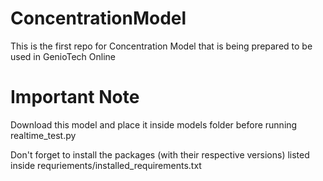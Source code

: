 # ConcentrationModel
This is the first repo for Concentration Model that is being prepared to be used in GenioTech Online

# Important Note
Download this model and place it inside models folder before running realtime_test.py

Don't forget to install the packages (with their respective versions) listed inside requriements/installed_requirements.txt
